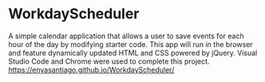 # WorkdayScheduler
A simple calendar application that allows a user to save events for each hour of the day by modifying starter code. This app will run in the browser and feature dynamically updated HTML and CSS powered by jQuery. Visual Studio Code and Chrome were used to complete this project.
https://enyasantiago.github.io/WorkdayScheduler/